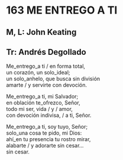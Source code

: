 # 163 ME ENTREGO A TI

## M, L: John Keating
## Tr: Andrés Degollado

Me_entrego_a ti / en forma total,  
un corazón, un solo_ideal;  
un solo_anhelo, que busca sin división  
amarte / y servirte con devoción.  

Me_entrego_a ti, mi Salvador;  
en oblación te_ofrezco, Señor,  
todo mi ser, vida / y / amor,  
con devoción indivisa, / a ti, Señor.  

Me_entrego_a ti, soy tuyo, Señor;  
solo_una cosa te pido, mi Dios:  
ahí_en tu presencia tu rostro mirar,  
alabarte / y adorarte sin cesar...  
sin cesar.  


